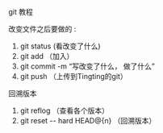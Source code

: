 git 教程

改变文件之后要做的 :

1. git status (看改变了什么)
2. git add （加入）
3. git commit -m “写改变了什么， 做了什么”
4. git push （上传到Tingting的git）

回溯版本

1. git reflog （查看各个版本）
2. git reset -- hard HEAD@{n} （回溯版本）
